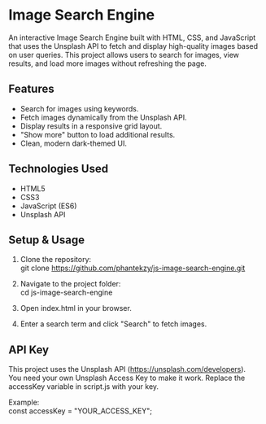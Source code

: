 # Image Search Engine

An interactive Image Search Engine built with HTML, CSS, and JavaScript that uses the Unsplash API to fetch and display high-quality images based on user queries. This project allows users to search for images, view results, and load more images without refreshing the page.

## Features
- Search for images using keywords.
- Fetch images dynamically from the Unsplash API.
- Display results in a responsive grid layout.
- "Show more" button to load additional results.
- Clean, modern dark-themed UI.

## Technologies Used
- HTML5
- CSS3
- JavaScript (ES6)
- Unsplash API

## Setup & Usage
1. Clone the repository:  
   git clone https://github.com/phantekzy/js-image-search-engine.git

2. Navigate to the project folder:  
   cd js-image-search-engine

3. Open index.html in your browser.

4. Enter a search term and click "Search" to fetch images.

## API Key
This project uses the Unsplash API (https://unsplash.com/developers).  
You need your own Unsplash Access Key to make it work. Replace the accessKey variable in script.js with your key.

Example:  
const accessKey = "YOUR_ACCESS_KEY";



